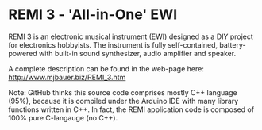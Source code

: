 # REMI 3 - 'All-in-One' EWI

REMI 3 is an electronic musical instrument (EWI) designed as a DIY project for electronics hobbyists.
The instrument is fully self-contained, battery-powered with built-in sound synthesizer, audio amplifier and speaker. 

A complete description can be found in the web-page here: 
http://www.mjbauer.biz/REMI_3.htm

Note: GitHub thinks this source code comprises mostly C++ language (95%), because it is compiled under the Arduino IDE with many library functions written in C++. In fact, the REMI application code is composed of 100% pure C-langauge (no C++).

